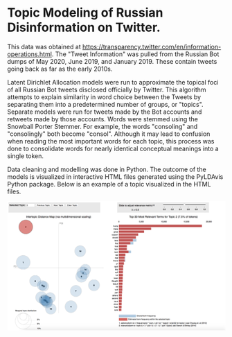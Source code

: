 # Topic Modeling of Russian Disinformation on Twitter. 


This data was obtained at https://transparency.twitter.com/en/information-operations.html. The "Tweet Information" was pulled from the Russian Bot dumps of May 2020, June 2019, and January 2019. These contain tweets going back as far as the early 2010s.

Latent Dirichlet Allocation models were run to approximate the topical foci of all Russian Bot tweets disclosed officially by Twitter. This algorithm attempts to explain similarity in word choice between the Tweets by separating them into a predetermined number of groups, or "topics". Separate models were run for tweets made by the Bot accounts and retweets made by those accounts. Words were stemmed using the Snowball Porter Stemmer. For example, the words "consoling" and "consolingly" both become "consol". Although it may lead to confusion when reading the most important words for each topic, this process was done to consolidate words for nearly identical conceptual meanings into a single token. 

Data cleaning and modelling was done in Python. The outcome of the models is visualized in interactive HTML files generated using the PyLDAvis Python package. Below is an example of a topic visualized in the HTML files. 

![alt text](https://github.com/michaelznidarsic/disinformation-topic-modeling/blob/master/LDAtopicvizsample.png?raw=true)


